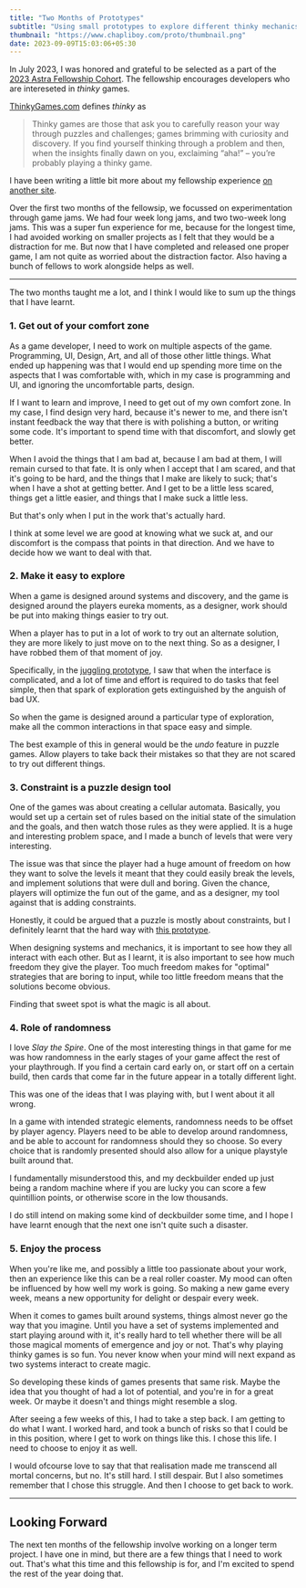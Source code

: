 ```yaml
---
title: "Two Months of Prototypes"
subtitle: "Using small prototypes to explore different thinky mechanics"
thumbnail: "https://www.chapliboy.com/proto/thumbnail.png"
date: 2023-09-09T15:03:06+05:30
---
```


In July 2023, I was honored and grateful to be selected as a part of the
[2023 Astra Fellowship Cohort](https://www.astragames.org/fellowship/fellows).
The fellowship encourages developers who are intereseted in _thinky_ games.

[ThinkyGames.com](https://thinkygames.com/) defines _thinky_ as 

> Thinky games are those that ask you to carefully reason your way through puzzles and challenges; games brimming with curiosity and discovery. If you find yourself thinking through a problem and then, when the insights finally dawn on you, exclaiming “aha!” – you’re probably playing a thinky game.

I have been writing a little bit more about my fellowship experience [on another site](https://fellowship.chapliboy.com/).

Over the first two months of the fellowsip, we focussed on experimentation through game jams. We had four
week long jams, and two two-week long jams. This was a super fun experience for me, because for the
longest time, I had avoided working on smaller projects as I felt that they would be a distraction
for me. But now that I have completed and released one proper game, I am not quite as worried about
the distraction factor. Also having a bunch of fellows to work alongside helps as well.

---

The two months taught me a lot, and I think I would like to sum up the things that I have learnt.

### 1. Get out of your comfort zone
As a game developer, I need to work on multiple aspects of the game. Programming, UI, Design, Art,
and all of those other little things. What ended up happening was that I would end up spending more
time on the aspects that I was comfortable with, which in my case is programming and UI, and ignoring
the uncomfortable parts, design.

If I want to learn and improve, I need to get out of my own comfort zone. In my case, I find design
very hard, because it's newer to me, and there isn't instant feedback the way that there is with
polishing a button, or writing some code. It's important to spend time with that discomfort, and slowly
get better.

When I avoid the things that I am bad at, because I am bad at them, I will remain cursed to that fate.
It is only when I accept that I am scared, and that it's going to be hard, and the things that I make
are likely to suck; that's when I have a shot at getting better. And I get to be a little less scared,
things get a little easier, and things that I make suck a little less.

But that's only when I put in the work that's actually hard.

I think at some level we are good at knowing what we suck at, and our discomfort is the compass that
points in that direction. And we have to decide how we want to deal with that.

### 2. Make it easy to explore
When a game is designed around systems and discovery, and the game is designed around the players
eureka moments, as a designer, work should be put into making things easier to try out.

When a player has to put in a lot of work to try out an alternate solution, they are more likely
to just move on to the next thing. So as a designer, I have robbed them of that moment of joy.

Specifically, in the [juggling prototype](https://fellowship.chapliboy.com/jams/juggler/), I saw
that when the interface is complicated, and a lot of time and effort is required to do tasks that
feel simple, then that spark of exploration gets extinguished by the anguish of bad UX.

So when the game is designed around a particular type of exploration, make all the common interactions
in that space easy and simple.

The best example of this in general would be the _undo_ feature in puzzle games. Allow players to
take back their mistakes so that they are not scared to try out different things.

### 3. Constraint is a puzzle design tool
One of the games was about creating a cellular automata. Basically, you would set up a certain set
of rules based on the initial state of the simulation and the goals, and then watch those rules as
they were applied. It is a huge and interesting problem space, and I made a bunch of levels that
were very interesting.

The issue was that since the player had a huge amount of freedom on how they want to solve the levels
it meant that they could easily break the levels, and implement solutions that were dull and boring.
Given the chance, players will optimize the fun out of the game, and as a designer, my tool against
that is adding constraints.

Honestly, it could be argued that a puzzle is mostly about constraints, but I definitely learnt that
the hard way with [this prototype](https://fellowship.chapliboy.com/jams/cellular/).

When designing systems and mechanics, it is important to see how they all interact with each other.
But as I learnt, it is also important to see how much freedom they give the player. Too much freedom
makes for "optimal" strategies that are boring to input, while too little freedom means that the
solutions become obvious.

Finding that sweet spot is what the magic is all about.

### 4. Role of randomness
I love _Slay the Spire_. One of the most interesting things in that game for me was how randomness
in the early stages of your game affect the rest of your playthrough. If you find a certain card early
on, or start off on a certain build, then cards that come far in the future appear in a totally different
light.

This was one of the ideas that I was playing with, but I went about it all wrong.

In a game with intended strategic elements, randomness needs to be offset by player agency. Players need
to be able to develop around randomness, and be able to account for randomness should they so choose. So
every choice that is randomly presented should also allow for a unique playstyle built around that.

I fundamentally misunderstood this, and my deckbuilder ended up just being a random machine where if you
are lucky you can score a few quintillion points, or otherwise score in the low thousands.

I do still intend on making some kind of deckbuilder some time, and I hope I have learnt enough that
the next one isn't quite such a disaster.

### 5. Enjoy the process
When you're like me, and possibly a little too passionate about your work, then an experience like this
can be a real roller coaster. My mood can often be influenced by how well my work is going. So making
a new game every week, means a new opportunity for delight or despair every week.

When it comes to
games built around systems, things almost never go the way that you imagine. Until you have a set of systems
implemented and start playing around with it, it's really hard to tell whether there will be all those
magical moments of emergence and joy or not. That's why playing thinky games is so fun. You never know
when your mind will next expand as two systems interact to create magic.

So developing these kinds of games presents that same risk. Maybe the idea that you thought of had a lot
of potential, and you're in for a great week. Or maybe it doesn't and things might resemble a slog.

After seeing a few weeks of this, I had to take a step back. I am getting to do what I want. I worked
hard, and took a bunch of risks so that I could be in this position, where I get to work on things like
this. I chose this life. I need to choose to enjoy it as well.

I would ofcourse love to say that that realisation made me transcend all mortal concerns, but no. It's
still hard. I still despair. But I also sometimes remember that I chose this struggle. And then I choose to get
back to work.

---

## Looking Forward
The next ten months of the fellowship involve working on a longer term project. I have one in mind, but
there are a few things that I need to work out. That's what this time and this fellowship is for, and
I'm excited to spend the rest of the year doing that.


